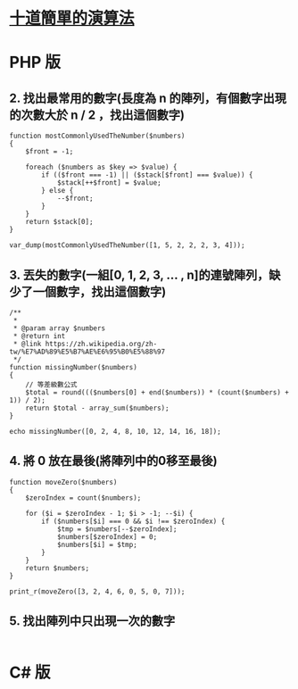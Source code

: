 # [十道簡單的演算法](https://segmentfault.com/a/1190000014231566)
# PHP 版
## 2. 找出最常用的數字(長度為 n 的陣列，有個數字出現的次數大於 n / 2 ，找出這個數字)
```
function mostCommonlyUsedTheNumber($numbers)
{
    $front = -1;

    foreach ($numbers as $key => $value) {
        if (($front === -1) || ($stack[$front] === $value)) {
            $stack[++$front] = $value;
        } else {
            --$front;
        }
    }
    return $stack[0];
}

var_dump(mostCommonlyUsedTheNumber([1, 5, 2, 2, 2, 3, 4]));
```
## 3. 丟失的數字(一組[0, 1, 2, 3, ... , n]的連號陣列，缺少了一個數字，找出這個數字)
```
/**
 *
 * @param array $numbers
 * @return int
 * @link https://zh.wikipedia.org/zh-tw/%E7%AD%89%E5%B7%AE%E6%95%B0%E5%88%97
 */
function missingNumber($numbers)
{
    // 等差級數公式
    $total = round((($numbers[0] + end($numbers)) * (count($numbers) + 1)) / 2);
    return $total - array_sum($numbers);
}

echo missingNumber([0, 2, 4, 8, 10, 12, 14, 16, 18]);
```
## 4. 將 0 放在最後(將陣列中的0移至最後)
```
function moveZero($numbers)
{
    $zeroIndex = count($numbers);

    for ($i = $zeroIndex - 1; $i > -1; --$i) {
        if ($numbers[$i] === 0 && $i !== $zeroIndex) {
            $tmp = $numbers[--$zeroIndex];
            $numbers[$zeroIndex] = 0;
            $numbers[$i] = $tmp;
        }
    }
    return $numbers;
}

print_r(moveZero([3, 2, 4, 6, 0, 5, 0, 7]));
```
## 5. 找出陣列中只出現一次的數字
```
```
# C# 版